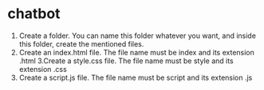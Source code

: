 # chatbot

1. Create a folder. You can name this folder whatever you want, and inside this folder, create the mentioned files.
2. Create an index.html file. The file name must be index and its extension .html
3.Create a style.css file. The file name must be style and its extension .css
4. Create a script.js file. The file name must be script and its extension .js



